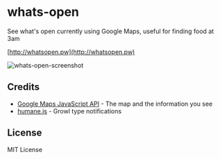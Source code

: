 whats-open
==========

See what's open currently using Google Maps, useful for finding food at 3am

[http://whatsopen.pw](http://whatsopen.pw)

![whats-open-screenshot](http://daveeddy.com/static/media/github/whats-open/whats-open.png)

Credits
-------

- [Google Maps JavaScript API](https://developers.google.com/maps/documentation/javascript/) - The map and the information you see
- [humane.js](http://wavded.github.io/humane-js/) - Growl type notifications

License
-------

MIT License

